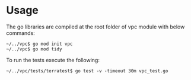 # Usage
The go libraries are compiled at the root folder of vpc module with below commands:

```
~/../vpc$ go mod init vpc
~/../vpc$ go mod tidy
```


To run the tests execute the following:

```
~/../vpc/tests/terratest$ go test -v -timeout 30m vpc_test.go
```